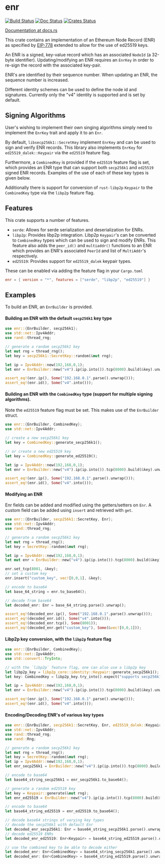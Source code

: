 enr
============

[![Build Status]][Build Link] [![Doc Status]][Doc Link] [![Crates
Status]][Crates Link]

[Build Status]: https://github.com/AgeManning/enr/workflows/build/badge.svg?branch=master
[Build Link]: https://github.com/AgeManning/enr/actions
[Doc Status]: https://docs.rs/enr/badge.svg
[Doc Link]: https://docs.rs/enr
[Crates Status]: https://img.shields.io/crates/v/enr.svg
[Crates Link]: https://crates.io/crates/enr

[Documentation at docs.rs](https://docs.rs/enr)

This crate contains an implementation of an Ethereum Node Record (ENR) as specified by
[EIP-778](https://eips.ethereum.org/EIPS/eip-778) extended to allow for the use of ed25519 keys.

An ENR is a signed, key-value record which has an associated `NodeId` (a 32-byte identifier).
Updating/modifying an ENR requires an `EnrKey` in order to re-sign the record with the
associated key-pair.

ENR's are identified by their sequence number. When updating an ENR, the sequence number is
increased.

Different identity schemes can be used to define the node id and signatures. Currently only the
"v4" identity is supported and is set by default.

## Signing Algorithms

User's wishing to implement their own singing algorithms simply need to
implement the `EnrKey` trait and apply it to an `Enr`.

By default, `libsecp256k1::SecretKey` implement `EnrKey` and can be used to sign and
verify ENR records. This library also implements `EnrKey` for `ed25519_dalek::Keypair` via the `ed25519`
feature flag.

Furthermore, a `CombinedKey` is provided if the `ed25519` feature flag is set, which provides an
ENR type that can support both `secp256k1` and `ed25519` signed ENR records. Examples of the
use of each of these key types is given below.

Additionally there is support for conversion of `rust-libp2p` `Keypair` to the `CombinedKey` type
via the `libp2p` feature flag.

## Features

This crate supports a number of features.

- `serde`: Allows for serde serialization and deserialization for ENRs.
- `libp2p`: Provides libp2p integration. Libp2p `Keypair`'s can be converted to `CombinedKey`
types which can be used to sign and modify ENRs. This feature also adds the `peer_id()`
and `multiaddr()` functions to an ENR which provides an ENR's associated `PeerId` and list of
`MultiAddr`'s respectively.
- `ed25519`: Provides support for `ed25519_dalek` keypair types.

These can be enabled via adding the feature flag in your `Cargo.toml`

```toml
enr = { version = "*", features = ["serde", "libp2p", "ed25519"] }
```

## Examples

To build an ENR, an `EnrBuilder` is provided.

#### Building an ENR with the default `secp256k1` key type

```rust
use enr::{EnrBuilder, secp256k1};
use std::net::Ipv4Addr;
use rand::thread_rng;

// generate a random secp256k1 key
let mut rng = thread_rng();
let key = secp256k1::SecretKey::random(&mut rng);

let ip = Ipv4Addr::new(192,168,0,1);
let enr = EnrBuilder::new("v4").ip(ip.into()).tcp(8000).build(&key).unwrap();

assert_eq!(enr.ip(), Some("192.168.0.1".parse().unwrap()));
assert_eq!(enr.id(), Some("v4".into()));
```

#### Building an ENR with the `CombinedKey` type (support for multiple signing algorithms).

Note the `ed25519` feature flag must be set. This makes use of the
`EnrBuilder` struct.

```rust
use enr::{EnrBuilder, CombinedKey};
use std::net::Ipv4Addr;

// create a new secp256k1 key
let key = CombinedKey::generate_secp256k1();

// or create a new ed25519 key
let key = CombinedKey::generate_ed25519();

let ip = Ipv4Addr::new(192,168,0,1);
let enr = EnrBuilder::new("v4").ip(ip.into()).tcp(8000).build(&key).unwrap();

assert_eq!(enr.ip(), Some("192.168.0.1".parse().unwrap()));
assert_eq!(enr.id(), Some("v4".into()));
```

#### Modifying an ENR

Enr fields can be added and modified using the getters/setters on `Enr`. A custom field
can be added using `insert` and retrieved with `get`.

```rust
use enr::{EnrBuilder, secp256k1::SecretKey, Enr};
use std::net::Ipv4Addr;
use rand::thread_rng;

// generate a random secp256k1 key
let mut rng = thread_rng();
let key = SecretKey::random(&mut rng);

let ip = Ipv4Addr::new(192,168,0,1);
let mut enr = EnrBuilder::new("v4").ip(ip.into()).tcp(8000).build(&key).unwrap();

enr.set_tcp(8001, &key);
// set a custom key
enr.insert("custom_key", vec![0,0,1], &key);

// encode to base64
let base_64_string = enr.to_base64();

// decode from base64
let decoded_enr: Enr = base_64_string.parse().unwrap();

assert_eq!(decoded_enr.ip(), Some("192.168.0.1".parse().unwrap()));
assert_eq!(decoded_enr.id(), Some("v4".into()));
assert_eq!(decoded_enr.tcp(), Some(8001));
assert_eq!(decoded_enr.get("custom_key"), Some(&vec![0,0,1]));
```

#### Libp2p key conversion, with the `libp2p` feature flag

```rust
use enr::{EnrBuilder, CombinedKey};
use std::net::Ipv4Addr;
use std::convert::TryInto;

// with the `libp2p` feature flag, one can also use a libp2p key
let libp2p_key = libp2p_core::identity::Keypair::generate_secp256k1();
let key: CombinedKey = libp2p_key.try_into().expect("supports secp256k1");

let ip = Ipv4Addr::new(192,168,0,1);
let enr = EnrBuilder::new("v4").ip(ip.into()).tcp(8000).build(&key).unwrap();

assert_eq!(enr.ip(), Some("192.168.0.1".parse().unwrap()));
assert_eq!(enr.id(), Some("v4".into()));
```

#### Encoding/Decoding ENR's of various key types

```rust
use enr::{EnrBuilder, secp256k1::SecretKey, Enr, ed25519_dalek::Keypair, CombinedKey};
use std::net::Ipv4Addr;
use rand::thread_rng;
use rand::Rng;

// generate a random secp256k1 key
let mut rng = thread_rng();
let key = SecretKey::random(&mut rng);
let ip = Ipv4Addr::new(192,168,0,1);
let enr_secp256k1 = EnrBuilder::new("v4").ip(ip.into()).tcp(8000).build(&key).unwrap();

// encode to base64
let base64_string_secp256k1 = enr_secp256k1.to_base64();

// generate a random ed25519 key
let key = Keypair::generate(&mut rng);
let enr_ed25519 = EnrBuilder::new("v4").ip(ip.into()).tcp(8000).build(&key).unwrap();

// encode to base64
let base64_string_ed25519 = enr_ed25519.to_base64();

// decode base64 strings of varying key types
// decode the secp256k1 with default Enr
let decoded_enr_secp256k1: Enr = base64_string_secp256k1.parse().unwrap();
// decode ed25519 ENRs
let decoded_enr_ed25519: Enr<Keypair> = base64_string_ed25519.parse().unwrap();

// use the combined key to be able to decode either
let decoded_enr: Enr<CombinedKey> = base64_string_secp256k1.parse().unwrap();
let decoded_enr: Enr<CombinedKey> = base64_string_ed25519.parse().unwrap();
